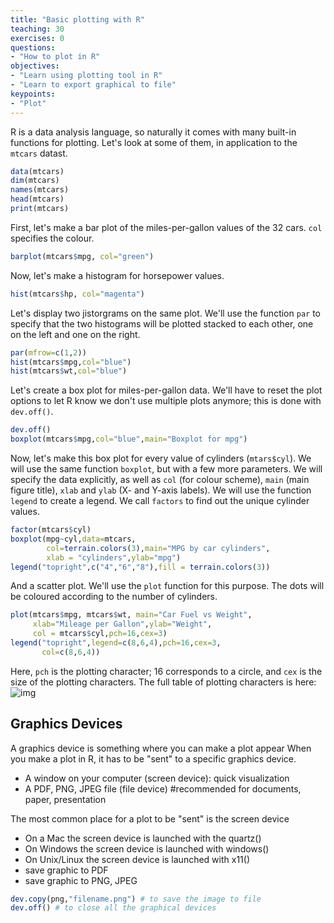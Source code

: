 ```yaml
---
title: "Basic plotting with R"
teaching: 30
exercises: 0
questions:
- "How to plot in R"
objectives:
- "Learn using plotting tool in R"
- "Learn to export graphical to file"
keypoints:
- "Plot"
---
```


<!---
## Course content:
- Making exploratory graphs
- Principles of analytic graphics
- Plotting systems and graphics devices in R
- The base, lattice, and ggplot2 plotting systems in R

## Exploratory graph
### Why do we use graphs in data analysis?
- To understand data properties
- To find patterns in data
- To suggest modeling strategies
- To "debug" analyses
- To communicate results

## Ploting System
There are 3 main plotting systems in R:
### The Base plotting system
```
- Start with blank plot and build up the plot
- Plot is just a series of R command
- Flexible
```
###  The Lattice plotting system (using package::lattice)
```
- Plots created using single function call
- Good for putting many plots to screen
- Cannot add to plots once created
```

### The ggplot plotting system (using package::ggplot2)
```
- Similar to Lattice but easier
- Many default mode
- Flexible between Base and Lattice
```
Tue's old screenshots:
![image](https://user-images.githubusercontent.com/43855029/114093880-a7515980-9889-11eb-800e-0152f2e8c207.png)
![image](https://user-images.githubusercontent.com/43855029/114093825-94d72000-9889-11eb-953f-2b232708b37d.png)
![image](https://user-images.githubusercontent.com/43855029/114093954-b932fc80-9889-11eb-8532-f3db53f6278f.png)
![image](https://user-images.githubusercontent.com/43855029/114093764-82f57d00-9889-11eb-8e8a-bb7d11340f02.png)
![image](https://user-images.githubusercontent.com/43855029/114094073-dff13300-9889-11eb-9f97-6675f7408d04.png)
-->

R is a data analysis language, so naturally it comes with many built-in functions for plotting. Let's look at some of them, in application to the `mtcars` datast.

```r
data(mtcars)
dim(mtcars)
names(mtcars)
head(mtcars)
print(mtcars)
```

First, let's make a bar plot of the miles-per-gallon values of the 32 cars. `col` specifies the colour.
```r
barplot(mtcars$mpg, col="green")
```

Now, let's make a histogram for horsepower values.
```r
hist(mtcars$hp, col="magenta")
```
Let's display two jistorgrams on the same plot. We'll use the function `par` to specify that the two histograms will be plotted stacked to each other, one on the left and one on the right. 

```r
par(mfrow=c(1,2))
hist(mtcars$mpg,col="blue")
hist(mtcars$wt,col="blue")
```

Let's create a box plot for miles-per-gallon data. We'll have to reset the plot options to let R know we don't use multiple plots anymore; this is done with `dev.off()`.

```r
dev.off()
boxplot(mtcars$mpg,col="blue",main="Boxplot for mpg")
```

Now, let's make this box plot for every value of cylinders (`mtars$cyl`). We will use the same function `boxplot`, but with a few more parameters. We will specify the data explicitly, as well as `col` (for colour scheme), `main` (main figure title), `xlab` and `ylab` (X- and Y-axis labels). We will use the function `legend` to create a legend. We call `factors` to find out the unique cylinder values.

```r
factor(mtcars$cyl)
boxplot(mpg~cyl,data=mtcars,
        col=terrain.colors(3),main="MPG by car cylinders",
        xlab = "cylinders",ylab="mpg")
legend("topright",c("4","6","8"),fill = terrain.colors(3))
```

And a scatter plot. We'll use the `plot` function for this purpose. The dots will be coloured according to the number of cylinders.
```r
plot(mtcars$mpg, mtcars$wt, main="Car Fuel vs Weight",
     xlab="Mileage per Gallon",ylab="Weight",
     col = mtcars$cyl,pch=16,cex=3)
legend("topright",legend=c(8,6,4),pch=16,cex=3,
       col=c(8,6,4))
```

Here, `pch` is the plotting character; 16 corresponds to a circle, and `cex` is the size of the plotting characters. The full table of plotting characters is here:
![img](https://r-lang.com/wp-content/uploads/2021/02/plot-character-in-R.png)



## Graphics Devices
A graphics device is something where you can make a plot appear When you make a plot in R, it has to be "sent" to a specific graphics device.

- A window on your computer (screen device): quick visualization
- A PDF, PNG, JPEG file (file device) #recommended for documents, paper, presentation

The most common place for a plot to be "sent" is the screen device

- On a Mac the screen device is launched with the quartz()
- On Windows the screen device is launched with windows()
- On Unix/Linux the screen device is launched with x11()
- save graphic to PDF
- save graphic to PNG, JPEG

```r
dev.copy(png,"filename.png") # to save the image to file
dev.off() # to close all the graphical devices
```

